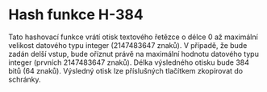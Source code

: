 # Hash funkce H-384
Tato hashovací funkce vrátí otisk textového řetězce o délce 0 až maximální velikost datového typu integer (2147483647 znaků). V případě, že bude zadán delší vstup, bude oříznut právě na maximální hodnotu datového typu integer (prvních 2147483647 znaků). Délka výsledného otisku bude 384 bitů (64 znaků). Výsledný otisk lze příslušných tlačítkem zkopírovat do schránky.
